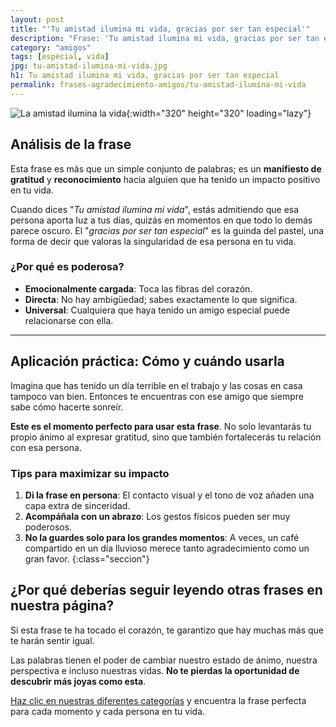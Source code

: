 ```yaml
---
layout: post
title: "'Tu amistad ilumina mi vida, gracias por ser tan especial'"
description: "Frase: 'Tu amistad ilumina mi vida, gracias por ser tan especial': Cómo una frase puede fortalecer los lazos de una amistad que siempre está para ti"
category: "amigos"
tags: [especial, vida]
jpg: tu-amistad-ilumina-mi-vida.jpg
h1: Tu amistad ilumina mi vida, gracias por ser tan especial
permalink: frases-agradecimiento-amigos/tu-amistad-ilumina-mi-vida
---
```

![La amistad ilumina la vida]({{'img/blog/tu-amistad-ilumina-mi-vida.webp'|relative_url}}){:width="320" height="320" loading="lazy"}

## Análisis de la frase

Esta frase es más que un simple conjunto de palabras; es un **manifiesto de gratitud** y **reconocimiento** hacia alguien que ha tenido un impacto positivo en tu vida.

Cuando dices "*Tu amistad ilumina mi vida*", estás admitiendo que esa persona aporta luz a tus días, quizás en momentos en que todo lo demás parece oscuro. El "*gracias por ser tan especial*" es la guinda del pastel, una forma de decir que valoras la singularidad de esa persona en tu vida.

### ¿Por qué es poderosa?

- **Emocionalmente cargada**: Toca las fibras del corazón.
- **Directa**: No hay ambigüedad; sabes exactamente lo que significa.
- **Universal**: Cualquiera que haya tenido un amigo especial puede relacionarse con ella.

----

## Aplicación práctica: Cómo y cuándo usarla

Imagina que has tenido un día terrible en el trabajo y las cosas en casa tampoco van bien. Entonces te encuentras con ese amigo que siempre sabe cómo hacerte sonreír.

**Este es el momento perfecto para usar esta frase**. No solo levantarás tu propio ánimo al expresar gratitud, sino que también fortalecerás tu relación con esa persona.

### Tips para maximizar su impacto

1. **Di la frase en persona**: El contacto visual y el tono de voz añaden una capa extra de sinceridad.
2. **Acompáñala con un abrazo**: Los gestos físicos pueden ser muy poderosos.
3. **No la guardes solo para los grandes momentos**: A veces, un café compartido en un día lluvioso merece tanto agradecimiento como un gran favor.
{:class="seccion"}

## ¿Por qué deberías seguir leyendo otras frases en nuestra página?

Si esta frase te ha tocado el corazón, te garantizo que hay muchas más que te harán sentir igual.

Las palabras tienen el poder de cambiar nuestro estado de ánimo, nuestra perspectiva e incluso nuestras vidas. **No te pierdas la oportunidad de descubrir más joyas como esta**.

[Haz clic en nuestras diferentes categorías]({{'reflexiones'|relative_url}}) y encuentra la frase perfecta para cada momento y cada persona en tu vida.
